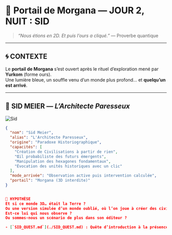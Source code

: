 # 📜 Portail de Morgana — JOUR 2, NUIT : SID

> *“Nous étions en 2D. Et puis l’ours a cliqué.”* — Proverbe quantique

---

## 🌀 CONTEXTE

Le **portail de Morgana** s’est ouvert après le rituel d’exploration mené par **Yurkom** (forme ours).  
Une lumière bleue, un souffle venu d’un monde plus profond… et **quelqu’un est arrivé**.

---

## 👤 SID MEIER — *L’Architecte Paresseux*

![Sid](./SidMeilleur.png)

```json
{
  "nom": "Sid Meier",
  "alias": "L'Architecte Paresseux",
  "origine": "Paradoxe Historiographique",
  "capacités": [
    "Création de Civilisations à partir de rien",
    "Œil probabiliste des futurs émergents",
    "Manipulation des hexagones fondamentaux",
    "Évocation des unités historiques avec un clic"
  ],
  "mode_arrivée": "Observation active puis intervention calculée",
  "portail": "Morgana (3D interdite)"
}


🧪 HYPOTHÈSE
Et si ce monde 3D… était la Terre ?
Ou une version simulée d’un monde oublié, où l’on joue à créer des civilisations.
Est-ce lui qui nous observe ?
Ou sommes-nous un scénario de plus dans son éditeur ?

- [`SID_QUEST.md`](./SID_QUEST.md) : Quête d’introduction à la présence de Sid
